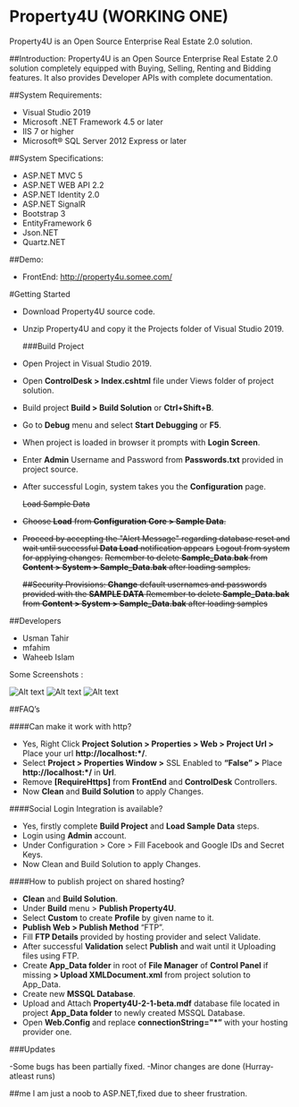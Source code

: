 # Property4U (WORKING ONE)
Property4U is an Open Source Enterprise Real Estate 2.0 solution. 

##Introduction:
Property4U is an Open Source Enterprise Real Estate 2.0 solution completely equipped with Buying, Selling, Renting and Bidding features. It also provides Developer APIs with complete documentation. 

##System Requirements:
  - Visual Studio 2019
  - Microsoft .NET Framework 4.5 or later
  - IIS 7 or higher
  - Microsoft® SQL Server 2012 Express or later

##System Specifications:
  - ASP.NET MVC 5
  - ASP.NET WEB API 2.2
  - ASP.NET Identity 2.0
  - ASP.NET SignalR
  - Bootstrap 3
  - EntityFramework 6
  - Json.NET
  - Quartz.NET

##Demo:
  - FrontEnd: http://property4u.somee.com/
 

#Getting Started
  - Download Property4U source code.
  - Unzip Property4U and copy it the Projects folder of Visual Studio 2019.
  
    ###Build Project
- Open Project in Visual Studio 2019.
- Open **ControlDesk > Index.cshtml** file under Views folder of project solution.
- Build project **Build > Build Solution** or **Ctrl+Shift+B**.
- Go to **Debug** menu and select **Start Debugging** or **F5**.
- When project is loaded in browser it prompts with **Login Screen**.
- Enter **Admin** Username and Password from **Passwords.txt** provided in project source.
- After successful Login, system takes you the **Configuration** page.



 	~~Load Sample Data~~
- ~~Choose **Load** from **Configuration** **Core > Sample Data**.~~
- ~~Proceed by accepting the "Alert Message" regarding database reset and wait until successful **Data Load** notification appears~~
 ~~Logout from system for applying changes.~~
  ~~Remember to delete **Sample_Data.bak** from **Content > System > Sample_Data.bak** after loading samples.~~

  ~~##Security Provisions:
  **Change** default usernames and passwords provided with the **SAMPLE DATA**
  Remember to delete **Sample_Data.bak** from **Content > System > Sample_Data.bak** after loading samples~~


##Developers
- Usman Tahir
- mfahim
- Waheeb Islam

Some Screenshots :

![Alt text](https://i.ibb.co/HYCbtPt/property4u-sc1.jpg?raw=true "Title1")
![Alt text](https://i.ibb.co/bBTYVcg/property4u-sc2.jpg?raw=true "Title2")
![Alt text](https://i.ibb.co/HYCbtPt/property4u-sc1.jpg?raw=true "Title3")








##FAQ’s

####Can make it work with http?
  - Yes, Right Click **Project Solution > Properties > Web > Project Url >** Place your url **http://localhost:*/**.
  - Select **Project > Properties Window >** SSL Enabled to **“False” >** Place **http://localhost:*/** in **Url**.
  - Remove **[RequireHttps]** from **FrontEnd** and **ControlDesk** Controllers.
  - Now **Clean** and **Build Solution** to apply Changes.

####Social Login Integration is available?
  - Yes, firstly complete **Build Project** and **Load Sample Data** steps.
  - Login using **Admin** account.
  - Under Configuration > Core > Fill Facebook and Google IDs and Secret Keys.
  - Now Clean and Build Solution to apply Changes.

####How to publish project on shared hosting?
  - **Clean** and **Build Solution**.
  - Under **Build** menu > **Publish Property4U**.
  - Select **Custom** to create **Profile** by given name to it.
  - **Publish Web > Publish Method** “FTP”.
  - Fill **FTP Details** provided by hosting provider and select Validate.
  - After successful **Validation** select **Publish** and wait until it Uploading files using FTP.
  - Create **App_Data folder** in root of **File Manager** of **Control Panel** if missing **> Upload XMLDocument.xml** from project solution to App_Data. 
  - Create new **MSSQL Database**.
  - Upload and Attach **Property4U-2-1-beta.mdf** database file located in project **App_Data folder** to newly created MSSQL Database.
  - Open **Web.Config** and replace **connectionString="*”** with your hosting provider one. 


###Updates

  -Some bugs has been partially fixed.
  -Minor changes are done (Hurray- atleast runs)
  
 ##me
 I am just a noob to ASP.NET,fixed due to sheer frustration.
  
